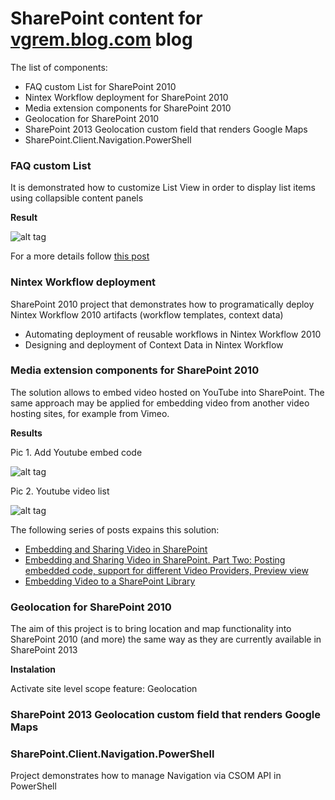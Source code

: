 # SharePoint content for [vgrem.blog.com](http://blog.vgrem.com/) blog


The list of components:

-   FAQ custom List for SharePoint 2010
-   Nintex Workflow deployment for SharePoint 2010
-   Media extension components for SharePoint 2010
-   Geolocation for SharePoint 2010
-   SharePoint 2013 Geolocation custom field that renders Google Maps
-   SharePoint.Client.Navigation.PowerShell

### FAQ custom List

It is demonstrated how to customize List View in order to display list items using collapsible content panels  

**Result**

![alt tag](http://vgrem.files.wordpress.com/2012/12/qandaccordionview.png?w=600)

For a more details follow [this post](http://blog.vgrem.com/2012/12/09/customize-the-rendering-of-a-view-in-list-view-in-sharepoint-2010-displaying-list-items-arranged-in-accordion/)

### Nintex Workflow deployment

SharePoint 2010 project that demonstrates how to programatically deploy Nintex Workflow 2010 artifacts (workflow templates, context data)
-   Automating deployment of reusable workflows in Nintex Workflow 2010
-   Designing and deployment of Context Data in Nintex Workflow
   

### Media extension components for SharePoint 2010

The solution allows to embed video hosted on YouTube into SharePoint. The same approach may be applied for embedding video from another video hosting sites, for example from Vimeo.

**Results**

Pic 1. Add Youtube embed code 

![alt tag](http://vgrem.files.wordpress.com/2012/11/createembedcode2.png)

Pic 2. Youtube video list

![alt tag](http://vgrem.files.wordpress.com/2012/10/video-links-view.png?w=640&h=319)


The following series of posts expains this solution:

-   [Embedding and Sharing Video in SharePoint](http://blog.vgrem.com/2012/10/28/embedding-and-sharing-video-in-sharepoint/)
-   [Embedding and Sharing Video in SharePoint. Part Two: Posting embedded code, support for different Video Providers, Preview view](http://blog.vgrem.com/2012/11/23/embedding-and-sharing-video-in-sharepoint-part-two-posting-embedded-code-support-for-different-video-providers-preview-view/)
-   [Embedding Video to a SharePoint Library](http://blog.vgrem.com/2013/09/26/embedding-video-to-a-sharepoint-library/)

### Geolocation for SharePoint 2010

The aim of this project is to bring location and map functionality into SharePoint 2010 (and more) the same way as they are currently available in SharePoint 2013

**Instalation**

Activate site level scope feature: Geolocation

### SharePoint 2013 Geolocation custom field that renders Google Maps

### SharePoint.Client.Navigation.PowerShell

Project demonstrates how to manage Navigation via CSOM API in PowerShell

